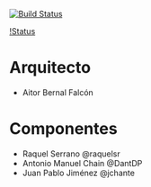 [![Build Status](https://travis-ci.org/Chinegua/IWVG.SwC.Chinegua.svg?branch=master)](https://travis-ci.org/Chinegua/IWVG.SwC.Chinegua)

[!Status](https://sonarcloud.io//api/badges/gate?key=IWVG.SwC.Chinegua%3AIWVG.SwC.Chinegua)


# Arquitecto
* Aitor Bernal Falcón

# Componentes

* Raquel Serrano @raquelsr
* Antonio Manuel Chain @DantDP
* Juan Pablo Jiménez @jchante



